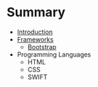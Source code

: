 # Summary

* [Introduction](README.md)
* [Frameworks](Frameworks)
   * [Bootstrap](Frameworks/web/bootstrap/README.md)
* Programming Languages
   * HTML
   * CSS
   * SWIFT

